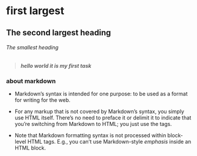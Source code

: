 # first largest 
## The second largest heading
###### The smallest heading
> ***hello world it is my first task***

### about markdown 

* Markdown’s syntax is intended for one purpose: to be used as a format for writing for the web.

* For any markup that is not covered by Markdown’s syntax, you simply use HTML itself. There’s no need to preface it or delimit it to indicate that you’re switching from Markdown to HTML; you just use the tags.

* Note that Markdown formatting syntax is not processed within block-level HTML tags. E.g., you can’t use Markdown-style *emphasis* inside an HTML block.


